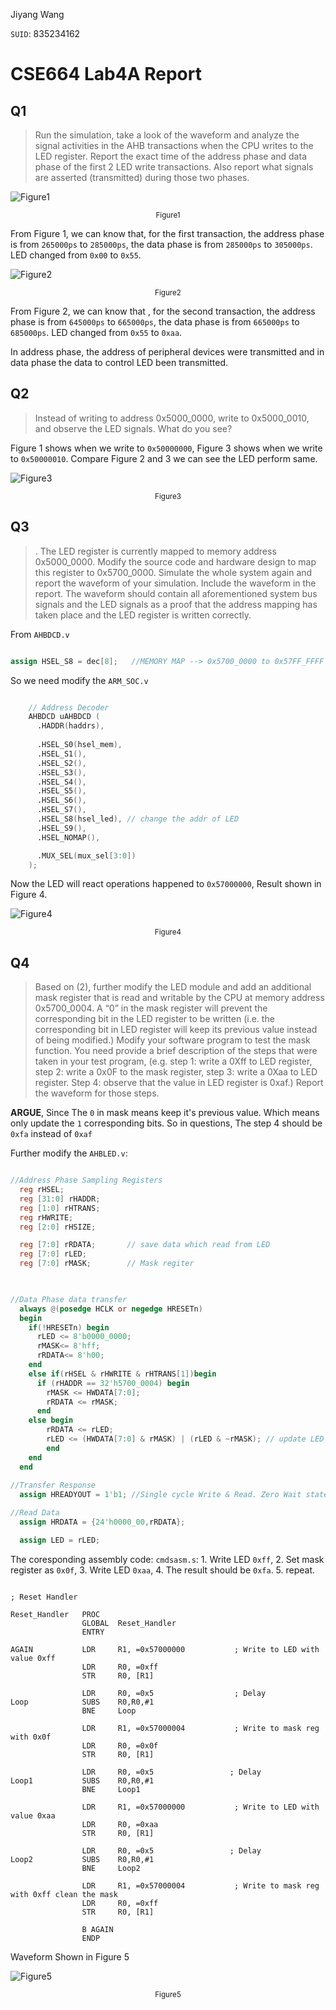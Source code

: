 Jiyang Wang

`SUID`: 835234162

# CSE664 Lab4A Report

## Q1
>Run the simulation, take a look of the waveform and analyze the signal activities in the 
AHB transactions when the CPU writes to the LED register. Report the exact time of the 
address phase and data phase of the first 2 LED write transactions. Also report what 
signals are asserted (transmitted) during those two phases. 

![Figure1](imgs/1_1.png)
<center> <small>Figure1</small> </center>

From Figure 1, we can know that, for the first transaction, the address phase is from `265000ps` to `285000ps`, the data phase is from `285000ps` to `305000ps`. LED changed from `0x00` to `0x55`.

![Figure2](imgs/1_2.png)
<center> <small>Figure2</small> </center>

From Figure 2, we can know that , for the second transaction, the address phase is from `645000ps` to `665000ps`, the data phase is from `665000ps` to `685000ps`. LED changed from `0x55` to `0xaa`. 

In address phase, the address of peripheral devices were transmitted and in data phase the data to control LED been transmitted. 

## Q2
>Instead of writing to address 0x5000_0000, write to 0x5000_0010, and observe the LED 
signals. What do you see? 

Figure 1 shows when we write to `0x50000000`, Figure 3 shows when we write to `0x50000010`. Compare Figure 2 and 3 we can see the LED perform same. 

![Figure3](imgs/2_3.png)
<center> <small>Figure3</small> </center>

## Q3
>. The LED register is currently mapped to memory address 0x5000_0000. Modify the 
source code and hardware design to map this register to 0x5700_0000. Simulate the 
whole system again and report the waveform of your simulation. Include the waveform 
in the report. The waveform should contain all aforementioned system bus signals and 
the LED signals as a proof that the address mapping has taken place and the LED register 
is written correctly.  

From `AHBDCD.v`

```verilog

assign HSEL_S8 = dec[8];   //MEMORY MAP --> 0x5700_0000 to 0x57FF_FFFF  16MB

```

So we need modify the `ARM_SOC.v`

```verilog

    // Address Decoder 
    AHBDCD uAHBDCD (
      .HADDR(haddrs),
     
      .HSEL_S0(hsel_mem),
      .HSEL_S1(),
      .HSEL_S2(),
      .HSEL_S3(),
      .HSEL_S4(),
      .HSEL_S5(),
      .HSEL_S6(),
      .HSEL_S7(),
      .HSEL_S8(hsel_led), // change the addr of LED
      .HSEL_S9(),
      .HSEL_NOMAP(),

      .MUX_SEL(mux_sel[3:0])
    );
```
Now the LED will react operations happened to `0x57000000`, Result shown in Figure 4.

![Figure4](imgs/3_4.png)
<center> <small>Figure4</small> </center>

## Q4

>Based on (2), further modify the LED module and add an additional mask register that is 
read and writable by the CPU at memory address 0x5700_0004. A “0” in the mask 
register will prevent the corresponding bit in the LED register to be written (i.e. the 
corresponding bit in LED register will keep its previous value instead of being modified.) 
Modify your software program to test the mask function. You need provide a brief 
description of the steps that were taken in your test program, (e.g. step 1: write a 0Xff 
to LED register, step 2: write a 0x0F to the mask register, step 3: write a 0Xaa to LED 
register. Step 4: observe that the value in LED register is 0xaf.) Report the waveform for 
those steps.

**ARGUE**, Since The `0` in mask means keep it's previous value. Which means only update the `1` corresponding bits. So in questions, The step 4 should be `0xfa` instead of `0xaf` 


Further modify the `AHBLED.v`: 

```verilog

//Address Phase Sampling Registers
  reg rHSEL;
  reg [31:0] rHADDR;
  reg [1:0] rHTRANS;
  reg rHWRITE;
  reg [2:0] rHSIZE;

  reg [7:0] rRDATA;       // save data which read from LED
  reg [7:0] rLED;         
  reg [7:0] rMASK;        // Mask regiter
 
```

```verilog

//Data Phase data transfer
  always @(posedge HCLK or negedge HRESETn)
  begin
    if(!HRESETn) begin
      rLED <= 8'b0000_0000;
      rMASK<= 8'hff;
      rRDATA<= 8'h00;
    end 
    else if(rHSEL & rHWRITE & rHTRANS[1])begin
      if (rHADDR == 32'h5700_0004) begin
      	rMASK <= HWDATA[7:0];
      	rRDATA <= rMASK;
      end
    else begin
    	rRDATA <= rLED;
        rLED <= (HWDATA[7:0] & rMASK) | (rLED & ~rMASK); // update LED base on masks
    	end
    end
  end
 
//Transfer Response
  assign HREADYOUT = 1'b1; //Single cycle Write & Read. Zero Wait state operations

//Read Data  
  assign HRDATA = {24'h0000_00,rRDATA};

  assign LED = rLED;

```

The coresponding assembly code: `cmdsasm.s`: 1. Write LED `0xff`, 2. Set mask register as `0x0f`, 3. Write LED `0xaa`, 4. The result should be `0xfa`. 5. repeat.

```armasm

; Reset Handler

Reset_Handler   PROC
                GLOBAL  Reset_Handler
                ENTRY
                
AGAIN           LDR     R1, =0x57000000           ; Write to LED with value 0xff
                LDR     R0, =0xff
                STR     R0, [R1]

                LDR     R0, =0x5            	  ; Delay
Loop            SUBS    R0,R0,#1
                BNE     Loop

                LDR     R1, =0x57000004           ; Write to mask reg with 0x0f
                LDR     R0, =0x0f
                STR     R0, [R1]

                LDR     R0, =0x5	             ; Delay
Loop1           SUBS    R0,R0,#1
                BNE     Loop1
				
				LDR     R1, =0x57000000           ; Write to LED with value 0xaa
                LDR     R0, =0xaa
                STR     R0, [R1]

                LDR     R0, =0x5	             ; Delay
Loop2           SUBS    R0,R0,#1
                BNE     Loop2

				LDR     R1, =0x57000004           ; Write to mask reg with 0xff clean the mask
                LDR     R0, =0xff
                STR     R0, [R1]
				
                B AGAIN
                ENDP

```
Waveform Shown in Figure 5

![Figure5](imgs/4_5.png)
<center> <small>Figure5</small> </center>

